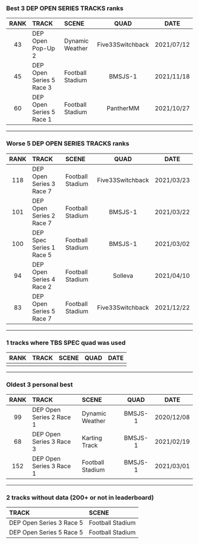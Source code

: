 ### Best 3 DEP OPEN SERIES TRACKS ranks
|RANK|TRACK|SCENE|QUAD|DATE|
|:---:|:---|:---|:---:|:---:|
|43|DEP Open Pop-Up 2|Dynamic Weather|Five33Switchback|2021/07/12|
|45|DEP Open Series 5 Race 3|Football Stadium|BMSJS-1|2021/11/18|
|60|DEP Open Series 5 Race 1|Football Stadium|PantherMM|2021/10/27|
---
### Worse 5 DEP OPEN SERIES TRACKS ranks
|RANK|TRACK|SCENE|QUAD|DATE|
|:---:|:---|:---|:---:|:---:|
|118|DEP Open Series 3 Race 7|Football Stadium|Five33Switchback|2021/03/23|
|101|DEP Open Series 2 Race 7|Football Stadium|BMSJS-1|2021/03/22|
|100|DEP Spec Series 1 Race 5|Football Stadium|BMSJS-1|2021/03/02|
|94|DEP Open Series 4 Race 2|Football Stadium|Solleva|2021/04/10|
|83|DEP Open Series 5 Race 7|Football Stadium|Five33Switchback|2021/12/22|
---
### 1 tracks where TBS SPEC quad was used
|RANK|TRACK|SCENE|QUAD|DATE|
|:---:|:---|:---|:---:|:---:|
||||||
---
### Oldest 3 personal best
|RANK|TRACK|SCENE|QUAD|DATE|
|:---:|:---|:---|:---:|:---:|
|99|DEP Open Series 2 Race 1|Dynamic Weather|BMSJS-1|2020/12/08|
|68|DEP Open Series 3 Race 3|Karting Track|BMSJS-1|2021/02/19|
|152|DEP Open Series 3 Race 1|Football Stadium|BMSJS-1|2021/03/01|
---
### 2 tracks without data (200+ or not in leaderboard)
|TRACK|SCENE|
|:---|:---|
|DEP Open Series 3 Race 5|Football Stadium|
|DEP Open Series 5 Race 5|Football Stadium|
